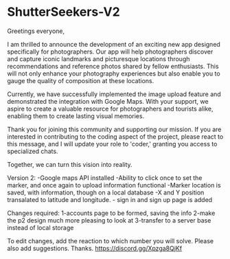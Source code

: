 # ShutterSeekers-V2

Greetings everyone,

I am thrilled to announce the development of an exciting new app designed specifically for photographers. Our app will help photographers discover and capture iconic landmarks and picturesque locations through recommendations and reference photos shared by fellow enthusiasts. This will not only enhance your photography experiences but also enable you to gauge the quality of composition at these locations.

Currently, we have successfully implemented the image upload feature and demonstrated the integration with Google Maps. With your support, we aspire to create a valuable resource for photographers and tourists alike, enabling them to create lasting visual memories.

Thank you for joining this community and supporting our mission. If you are interested in contributing to the coding aspect of the project, please react to this message, and I will update your role to 'coder,' granting you access to specialized chats.

Together, we can turn this vision into reality.

Version 2: -Google maps API installed -Ability to click once to set the marker, and once again to upload information functional -Marker location is saved, with information, though on a local database -X and Y position transalated to latitude and longitude. - sign in and sign up page is added

Changes required: 1-accounts page to be formed, saving the info 2-make the p2 design much more pleasing to look at 3-transfer to a server base instead of local storage

To edit changes, add the reaction to which number you will solve. Please also add suggestions. Thanks. https://discord.gg/Xpzga8QjKf
